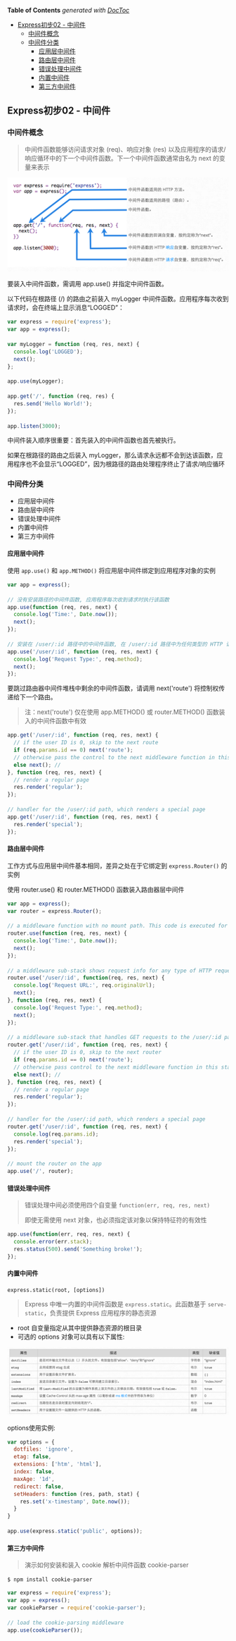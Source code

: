 <!-- START doctoc generated TOC please keep comment here to allow auto update -->
<!-- DON'T EDIT THIS SECTION, INSTEAD RE-RUN doctoc TO UPDATE -->
**Table of Contents**  *generated with [DocToc](https://github.com/thlorenz/doctoc)*

- [Express初步02 - 中间件](#express%E5%88%9D%E6%AD%A502---%E4%B8%AD%E9%97%B4%E4%BB%B6)
  - [中间件概念](#%E4%B8%AD%E9%97%B4%E4%BB%B6%E6%A6%82%E5%BF%B5)
  - [中间件分类](#%E4%B8%AD%E9%97%B4%E4%BB%B6%E5%88%86%E7%B1%BB)
    - [应用层中间件](#%E5%BA%94%E7%94%A8%E5%B1%82%E4%B8%AD%E9%97%B4%E4%BB%B6)
    - [路由层中间件](#%E8%B7%AF%E7%94%B1%E5%B1%82%E4%B8%AD%E9%97%B4%E4%BB%B6)
    - [错误处理中间件](#%E9%94%99%E8%AF%AF%E5%A4%84%E7%90%86%E4%B8%AD%E9%97%B4%E4%BB%B6)
    - [内置中间件](#%E5%86%85%E7%BD%AE%E4%B8%AD%E9%97%B4%E4%BB%B6)
    - [第三方中间件](#%E7%AC%AC%E4%B8%89%E6%96%B9%E4%B8%AD%E9%97%B4%E4%BB%B6)

<!-- END doctoc generated TOC please keep comment here to allow auto update -->

## Express初步02 - 中间件

### 中间件概念

> 中间件函数能够访问请求对象 (req)、响应对象 (res) 以及应用程序的请求/响应循环中的下一个中间件函数。下一个中间件函数通常由名为 next 的变量来表示

![中间件](../../../image/zhongjianjian.png)

要装入中间件函数，需调用 app.use() 并指定中间件函数。

以下代码在根路径 (/) 的路由之前装入 myLogger 中间件函数。应用程序每次收到请求时，会在终端上显示消息“LOGGED”：

```javascript
var express = require('express');
var app = express();

var myLogger = function (req, res, next) {
  console.log('LOGGED');
  next();
};

app.use(myLogger);

app.get('/', function (req, res) {
  res.send('Hello World!');
});

app.listen(3000);
```

中间件装入顺序很重要：首先装入的中间件函数也首先被执行。

如果在根路径的路由之后装入 myLogger，那么请求永远都不会到达该函数，应用程序也不会显示“LOGGED”，因为根路径的路由处理程序终止了请求/响应循环

### 中间件分类

- 应用层中间件
- 路由层中间件
- 错误处理中间件
- 内置中间件
- 第三方中间件

#### 应用层中间件

使用 `app.use()` 和 `app.METHOD()` 将应用层中间件绑定到应用程序对象的实例

```javascript
var app = express();

// 没有安装路径的中间件函数, 应用程序每次收到请求时执行该函数
app.use(function (req, res, next) {
  console.log('Time:', Date.now());
  next();
});

// 安装在 /user/:id 路径中的中间件函数, 在 /user/:id 路径中为任何类型的 HTTP 请求执行此函数
app.use('/user/:id', function (req, res, next) {
  console.log('Request Type:', req.method);
  next();
});
```

要跳过路由器中间件堆栈中剩余的中间件函数，请调用 next('route') 将控制权传递给下一个路由。 
> 注：next('route') 仅在使用 app.METHOD() 或 router.METHOD() 函数装入的中间件函数中有效

```javascript
app.get('/user/:id', function (req, res, next) {
  // if the user ID is 0, skip to the next route
  if (req.params.id == 0) next('route');
  // otherwise pass the control to the next middleware function in this stack
  else next(); //
}, function (req, res, next) {
  // render a regular page
  res.render('regular');
});

// handler for the /user/:id path, which renders a special page
app.get('/user/:id', function (req, res, next) {
  res.render('special');
});
```

#### 路由层中间件

工作方式与应用层中间件基本相同，差异之处在于它绑定到 `express.Router()` 的实例

使用 router.use() 和 router.METHOD() 函数装入路由器层中间件

```javascript
var app = express();
var router = express.Router();

// a middleware function with no mount path. This code is executed for every request to the router
router.use(function (req, res, next) {
  console.log('Time:', Date.now());
  next();
});

// a middleware sub-stack shows request info for any type of HTTP request to the /user/:id path
router.use('/user/:id', function(req, res, next) {
  console.log('Request URL:', req.originalUrl);
  next();
}, function (req, res, next) {
  console.log('Request Type:', req.method);
  next();
});

// a middleware sub-stack that handles GET requests to the /user/:id path
router.get('/user/:id', function (req, res, next) {
  // if the user ID is 0, skip to the next router
  if (req.params.id == 0) next('route');
  // otherwise pass control to the next middleware function in this stack
  else next(); //
}, function (req, res, next) {
  // render a regular page
  res.render('regular');
});

// handler for the /user/:id path, which renders a special page
router.get('/user/:id', function (req, res, next) {
  console.log(req.params.id);
  res.render('special');
});

// mount the router on the app
app.use('/', router);
```

#### 错误处理中间件

> 错误处理中间必须使用四个自变量 `function(err, req, res, next)`
> 
> 即使无需使用 next 对象，也必须指定该对象以保持特征符的有效性

```javascript
app.use(function(err, req, res, next) {
  console.error(err.stack);
  res.status(500).send('Something broke!');
});
```

#### 内置中间件

`express.static(root, [options])`

> Express 中唯一内置的中间件函数是 `express.static`。此函数基于 `serve-static`，负责提供 Express 应用程序的静态资源

- root 自变量指定从其中提供静态资源的根目录
- 可选的 options 对象可以具有以下属性:

![options对象属性](../../../image/express-options-properties.png)

options使用实例:

```javascript
var options = {
  dotfiles: 'ignore',
  etag: false,
  extensions: ['htm', 'html'],
  index: false,
  maxAge: '1d',
  redirect: false,
  setHeaders: function (res, path, stat) {
    res.set('x-timestamp', Date.now());
  }
}

app.use(express.static('public', options));
```

#### 第三方中间件

> 演示如何安装和装入 cookie 解析中间件函数 cookie-parser

`$ npm install cookie-parser`

```javascript
var express = require('express');
var app = express();
var cookieParser = require('cookie-parser');

// load the cookie-parsing middleware
app.use(cookieParser());
```